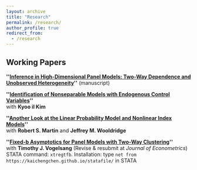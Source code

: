 ```yaml
---
layout: archive
title: "Research"
permalink: /research/
author_profile: true
redirect_from:
  - /research
---
```


## Working Papers

**''[Inference in High-Dimensional Panel Models: Two-Way Dependence and Unobserved Heterogeneity](https://www.dropbox.com/scl/fi/zsz4p3bh2kizgu2qg6g69/TW_DML_LASSO_CRE.pdf?rlkey=gtj1rsquwf142k7ekzq38ajl4&st=5ar4902h&dl=0)''** (manuscript)

**''[Identification of Nonseparable Models with Endogenous Control Variables](https://arxiv.org/abs/2401.14395)''**\
with **Kyoo il Kim**

 **''[Another Look at the Linear Probability Model and Nonlinear Index Models](https://arxiv.org/abs/2308.15338)''**\
 with **Robert S. Martin** and **Jeffrey M. Wooldridge**

 **''[Fixed-b Asymptotics for Panel Models with Two-Way Clustering](https://arxiv.org/abs/2309.08707)''**\
with **Timothy J. Vogelsang** (Revise & resubmit at *Journal of Econometrics*) \
STATA command: ``xtregtfb``. Installation: type ``net from https://kaichengchen.github.io/statafile/`` in STATA

